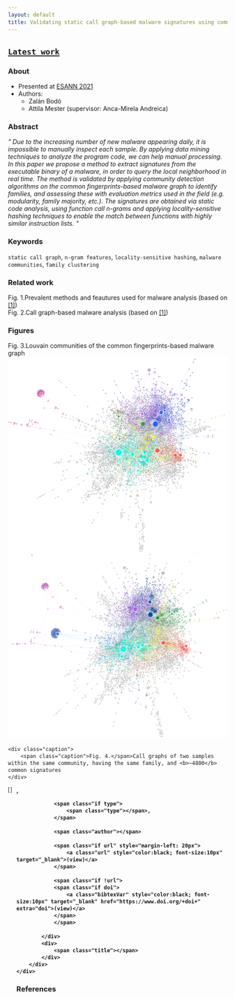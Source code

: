 ```yaml
---
layout: default
title: Validating static call graph-based malware signatures using community detection methods
---
```


<script src="https://code.jquery.com/jquery-3.2.1.min.js"></script>
<script type="text/javascript" src="https://cdn.jsdelivr.net/gh/pcooksey/bibtex-js@1.0.0/src/bibtex_js.min.js"></script>
<!--
<script src="https://cdn.jsdelivr.net/npm/js-image-zoom/js-image-zoom.min.js"></script>
-->

<link rel="stylesheet" href="https://maxcdn.bootstrapcdn.com/bootstrap/4.0.0/css/bootstrap.min.css" integrity="sha384-Gn5384xqQ1aoWXA+058RXPxPg6fy4IWvTNh0E263XmFcJlSAwiGgFAW/dAiS6JXm" crossorigin="anonymous">
<script src="https://maxcdn.bootstrapcdn.com/bootstrap/4.0.0/js/bootstrap.min.js" integrity="sha384-JZR6Spejh4U02d8jOt6vLEHfe/JQGiRRSQQxSfFWpi1MquVdAyjUar5+76PVCmYl" crossorigin="anonymous"></script>

<script src="https://cdnjs.cloudflare.com/ajax/libs/ekko-lightbox/5.3.0/ekko-lightbox.min.js" integrity="sha512-Y2IiVZeaBwXG1wSV7f13plqlmFOx8MdjuHyYFVoYzhyRr3nH/NMDjTBSswijzADdNzMyWNetbLMfOpIPl6Cv9g==" crossorigin="anonymous"></script>
<link rel="stylesheet" href="https://cdnjs.cloudflare.com/ajax/libs/ekko-lightbox/5.3.0/ekko-lightbox.css" integrity="sha512-Velp0ebMKjcd9RiCoaHhLXkR1sFoCCWXNp6w4zj1hfMifYB5441C+sKeBl/T/Ka6NjBiRfBBQRaQq65ekYz3UQ==" crossorigin="anonymous" />

<link rel="stylesheet" href="./style.css" />

<script>
    $().ready(function() {
        let $container = $("<div id='logo_container'></div>");
        let $logo = $("<img id='logo'/>");
        $logo.attr({
            "src": "./img/teaserfigure.png",
            "alt": "Malware community graph",
        });
        $container.append($logo);
        $("div#header_wrap").css("position", "relative").append($container);

        //$("img").each(function() {
        //    return;
        //    if ($(this).attr("id") == "logo") {
        //        return;
        //    }
        //    new ImageZoom($(this).parent()[0], {width: 500, zoomWidth: 500, zoomPosition: "top"});
        //});

        $("[data-custom-image]").each(function() {             
            let $img = $("<img class='img-fluid gallery'/>");
            $img.attr({
                src: $(this).data('src')
            });

            let $a = $("<a data-toggle='lightbox' />");
            $a.attr({
                href: $(this).data('src')
            });
            
            ["title", "footer", "gallery"].map(key => {
                if (key in $(this).data()) {
                    $a.data(key, $(this).data(key));
                }
            })
            
            $a.append($img);
            $(this).prepend($a);
        });

        $(document).on('click', '[data-toggle="lightbox"]', function(event) {
            event.preventDefault();
            $(this).ekkoLightbox({
                loadingMessage: "",
                leftArrow: "<span style='color:darkgrey'>❮</span>",
                rightArrow: "<span style='color:darkgrey'>❯</span>"
            });
        });
    });
</script>

## <a href="./ieaaie2022.html"> `Latest work`</a>

### About

* Presented at <a href="https://www.esann.org/" target="blank">ESANN 2021</a>
* Authors:
    * Zalán Bodó
    * Attila Mester (supervisor: Anca-Mirela Andreica)
  
### Abstract

<div class="inner" style="font-style: italic">
    <span class="apostrophe apostrophe-l">"</span>
    Due to the increasing number of new malware appearing
daily, it is impossible to manually inspect each sample. By applying data
mining techniques to analyze the program code, we can help manual processing. In this paper we propose a method to extract signatures from the
executable binary of a malware, in order to query the local neighborhood
in real time. The method is validated by applying community detection
algorithms on the common fingerprints-based malware graph to identify
families, and assessing these with evaluation metrics used in the field (e.g.
modularity, family majority, etc.). The signatures are obtained via static
code analysis, using function call n-grams and applying locality-sensitive
hashing techniques to enable the match between functions with highly
similar instruction lists.
    <span class="apostrophe apostrophe-r">"</span>

</div>

### Keywords

<div class="inner" style="padding-bottom: 0"></div>

`static call graph`<span class="apostrophe">,</span>
`n-gram features`<span class="apostrophe">,</span>
`locality-sensitive hashing`<span class="apostrophe">,</span>
`malware communities`<span class="apostrophe">,</span> 
`family clustering`

<div class="inner" style="padding-top: 0"></div>

### Related work

<div class="inner" data-custom-image data-src="img/research_papers_2.png">
    <div class="caption">
        <span class="caption">Fig. 1.</span>Prevalent methods and feautures used for malware analysis 
        (based on <a href="#cite_1"><span class="cite">[1]</span></a>)
    </div>
</div>

<div class="inner" data-custom-image data-src="img/research_papers_call_graph.png">
    <div class="caption">
        <span class="caption">Fig. 2.</span>Call graph-based malware analysis
        (based on <a href="#cite_1"><span class="cite">[1]</span></a>)
    </div>
</div>

### Figures

<div class="inner" data-custom-image data-src="img/teaserfigure.png">
    <div class="caption">
        <span class="caption">Fig. 3.</span>Louvain communities of the common fingerprints-based malware graph
    </div>
</div>



<div class="inner row">
    <div class="col-md-6">
    <a data-toggle="lightbox" href="img/a_color.png" data-gallery="g" data-title="Sample <b>s1</b>, having ~7600 signatures" data-footer="<div>~380 DLL <b>|</b> ~2800 lib. functions <b>|</b> ~800 subroutines</div>">
        <img src="img/a_color.png" class="img-fluid gallery" /></a>
    </div>
    <div class="col-md-6">
    <a data-toggle="lightbox" href="img/b_color.png" data-gallery="g" data-title="Sample <b>s2</b>, having ~6900 signatures" data-footer="<div>Same DLL functions <b>|</b> ~2500 lib. functions (<em>~2300</em> identical with <b>s1</b>) <b>|</b> ~750 subroutines (<em>~730</em> identical with <b>s1</b>)</div>">
        <img src="img/b_color.png" class="img-fluid gallery" /></a>
    </div>
    
    <div class="caption">
        <span class="caption">Fig. 4.</span>Call graphs of two samples within the same community, having the same family, and <b>~4800</b> common signatures 
    </div>
</div>



<bibtex src="bib.bib"></bibtex>

<div class="bibtex_template"> 
    <div style="display: flex; margin-bottom: 5px">
        <div style="margin-right: 10px; font-family: consolas">
            [<span class="bibtexVar" extra="BIBTEXKEY" id="cite_+BIBTEXKEY+"><span class="bibtexkey"></span></span>]
        </div>
        <div>
            <div style="font-weight: bold;">
                <span class="if year">
                    <span class="year"></span>, 
                </span>
                
                <span class="if type">
                    <span class="type"></span>,
                </span>
                
                <span class="author"></span>

                <span class="if url" style="margin-left: 20px">
                    <a class="url" style="color:black; font-size:10px" target="_blank">(view)</a>
                </span>
                
                <span class="if !url"> 
                <span class="if doi">
                    <a class="bibtexVar" style="color:black; font-size:10px" target="_blank" href="https://www.doi.org/+doi+" extra="doi">(view)</a>
                </span>
                </span>
                
            </div>
            <div>
                <span class="title"></span>
            </div>
        </div>
    </div>
</div>

### References

<div class="inner" style="max-height: 500px; overflow: auto">
    <div id="bibtex_display"></div>
</div>